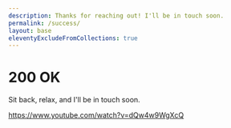 ```yaml
---
description: Thanks for reaching out! I'll be in touch soon.
permalink: /success/
layout: base
eleventyExcludeFromCollections: true
---
```


# 200 OK

Sit back, relax, and I'll be in touch soon.

https://www.youtube.com/watch?v=dQw4w9WgXcQ

